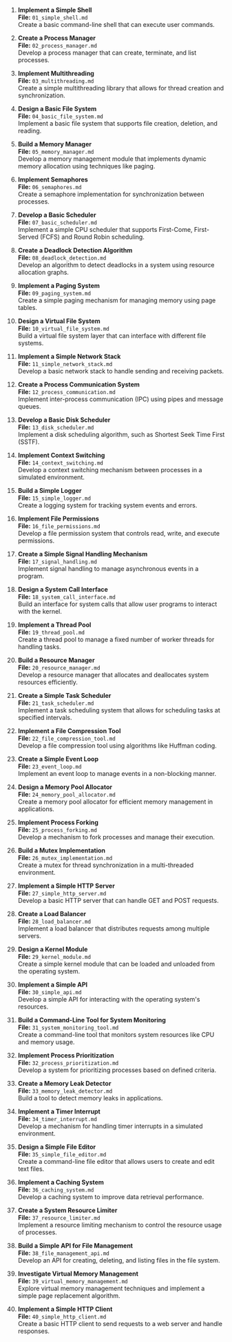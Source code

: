 1. **Implement a Simple Shell**  
   **File:** `01_simple_shell.md`  
   Create a basic command-line shell that can execute user commands.

2. **Create a Process Manager**  
   **File:** `02_process_manager.md`  
   Develop a process manager that can create, terminate, and list processes.

3. **Implement Multithreading**  
   **File:** `03_multithreading.md`  
   Create a simple multithreading library that allows for thread creation and synchronization.

4. **Design a Basic File System**  
   **File:** `04_basic_file_system.md`  
   Implement a basic file system that supports file creation, deletion, and reading.

5. **Build a Memory Manager**  
   **File:** `05_memory_manager.md`  
   Develop a memory management module that implements dynamic memory allocation using techniques like paging.

6. **Implement Semaphores**  
   **File:** `06_semaphores.md`  
   Create a semaphore implementation for synchronization between processes.

7. **Develop a Basic Scheduler**  
   **File:** `07_basic_scheduler.md`  
   Implement a simple CPU scheduler that supports First-Come, First-Served (FCFS) and Round Robin scheduling.

8. **Create a Deadlock Detection Algorithm**  
   **File:** `08_deadlock_detection.md`  
   Develop an algorithm to detect deadlocks in a system using resource allocation graphs.

9. **Implement a Paging System**  
   **File:** `09_paging_system.md`  
   Create a simple paging mechanism for managing memory using page tables.

10. **Design a Virtual File System**  
    **File:** `10_virtual_file_system.md`  
    Build a virtual file system layer that can interface with different file systems.

11. **Implement a Simple Network Stack**  
    **File:** `11_simple_network_stack.md`  
    Develop a basic network stack to handle sending and receiving packets.

12. **Create a Process Communication System**  
    **File:** `12_process_communication.md`  
    Implement inter-process communication (IPC) using pipes and message queues.

13. **Develop a Basic Disk Scheduler**  
    **File:** `13_disk_scheduler.md`  
    Implement a disk scheduling algorithm, such as Shortest Seek Time First (SSTF).

14. **Implement Context Switching**  
    **File:** `14_context_switching.md`  
    Develop a context switching mechanism between processes in a simulated environment.

15. **Build a Simple Logger**  
    **File:** `15_simple_logger.md`  
    Create a logging system for tracking system events and errors.

16. **Implement File Permissions**  
    **File:** `16_file_permissions.md`  
    Develop a file permission system that controls read, write, and execute permissions.

17. **Create a Simple Signal Handling Mechanism**  
    **File:** `17_signal_handling.md`  
    Implement signal handling to manage asynchronous events in a program.

18. **Design a System Call Interface**  
    **File:** `18_system_call_interface.md`  
    Build an interface for system calls that allow user programs to interact with the kernel.

19. **Implement a Thread Pool**  
    **File:** `19_thread_pool.md`  
    Create a thread pool to manage a fixed number of worker threads for handling tasks.

20. **Build a Resource Manager**  
    **File:** `20_resource_manager.md`  
    Develop a resource manager that allocates and deallocates system resources efficiently.

21. **Create a Simple Task Scheduler**  
    **File:** `21_task_scheduler.md`  
    Implement a task scheduling system that allows for scheduling tasks at specified intervals.

22. **Implement a File Compression Tool**  
    **File:** `22_file_compression_tool.md`  
    Develop a file compression tool using algorithms like Huffman coding.

23. **Create a Simple Event Loop**  
    **File:** `23_event_loop.md`  
    Implement an event loop to manage events in a non-blocking manner.

24. **Design a Memory Pool Allocator**  
    **File:** `24_memory_pool_allocator.md`  
    Create a memory pool allocator for efficient memory management in applications.

25. **Implement Process Forking**  
    **File:** `25_process_forking.md`  
    Develop a mechanism to fork processes and manage their execution.

26. **Build a Mutex Implementation**  
    **File:** `26_mutex_implementation.md`  
    Create a mutex for thread synchronization in a multi-threaded environment.

27. **Implement a Simple HTTP Server**  
    **File:** `27_simple_http_server.md`  
    Develop a basic HTTP server that can handle GET and POST requests.

28. **Create a Load Balancer**  
    **File:** `28_load_balancer.md`  
    Implement a load balancer that distributes requests among multiple servers.

29. **Design a Kernel Module**  
    **File:** `29_kernel_module.md`  
    Create a simple kernel module that can be loaded and unloaded from the operating system.

30. **Implement a Simple API**  
    **File:** `30_simple_api.md`  
    Develop a simple API for interacting with the operating system's resources.

31. **Build a Command-Line Tool for System Monitoring**  
    **File:** `31_system_monitoring_tool.md`  
    Create a command-line tool that monitors system resources like CPU and memory usage.

32. **Implement Process Prioritization**  
    **File:** `32_process_prioritization.md`  
    Develop a system for prioritizing processes based on defined criteria.

33. **Create a Memory Leak Detector**  
    **File:** `33_memory_leak_detector.md`  
    Build a tool to detect memory leaks in applications.

34. **Implement a Timer Interrupt**  
    **File:** `34_timer_interrupt.md`  
    Develop a mechanism for handling timer interrupts in a simulated environment.

35. **Design a Simple File Editor**  
    **File:** `35_simple_file_editor.md`  
    Create a command-line file editor that allows users to create and edit text files.

36. **Implement a Caching System**  
    **File:** `36_caching_system.md`  
    Develop a caching system to improve data retrieval performance.

37. **Create a System Resource Limiter**  
    **File:** `37_resource_limiter.md`  
    Implement a resource limiting mechanism to control the resource usage of processes.

38. **Build a Simple API for File Management**  
    **File:** `38_file_management_api.md`  
    Develop an API for creating, deleting, and listing files in the file system.

39. **Investigate Virtual Memory Management**  
    **File:** `39_virtual_memory_management.md`  
    Explore virtual memory management techniques and implement a simple page replacement algorithm.

40. **Implement a Simple HTTP Client**  
    **File:** `40_simple_http_client.md`  
    Create a basic HTTP client to send requests to a web server and handle responses.
